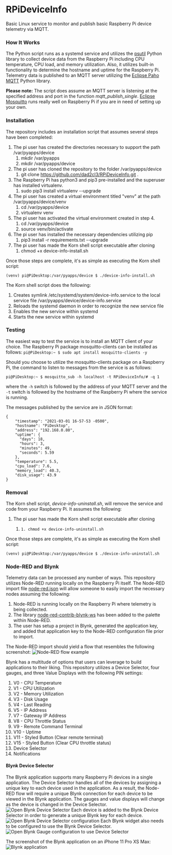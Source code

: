 # RPiDeviceInfo
Basic Linux service to monitor and publish basic Raspberry Pi device telemetry via MQTT.

### How It Works
The Python script runs as a systemd service and utilizes the [psutil](https://psutil.readthedocs.io/en/latest/) Python library to collect device data from the Raspberry Pi including CPU temperature, CPU load, and memory utilization. Also, it utilizes built-in functionality to determine the hostname and uptime for the Raspberry Pi. Telemetry data is published to an MQTT server utilizing the [Eclipse Paho MQTT](http://www.eclipse.org/paho/) Python library.

**Please note:** The script does assume an MQTT server is listening at the specified address and port in the function *mqtt_publish_single*. [Eclipse Mosquitto](https://mosquitto.org/) runs really well on Raspberry Pi if you are in need of setting up your own.

### Installation
The repository includes an installation script that assumes several steps have been completed:

1. The pi user has created the directories necessary to support the path /var/pyapps/device
    1. mkdir /var/pyapps
    2. mkdir /var/pyapps/device 
2. The pi user has cloned the repository to the folder /var/pyapps/device
    1. git clone https://github.com/dad2cl3/RPiDeviceInfo.git .
3. The Raspberry Pi has python3 and pip3 pre-installed and the superuser has installed virtualenv.
    1. sudo pip3 install virtualenv --upgrade
4. The pi user has created a virtual environment titled "venv" at the path /var/pyapps/device/venv
    1. cd /var/pyapps/device
    2. virtualenv venv
5. The pi user has activated the virtual environment created in step 4.
    1. cd /var/pyapps/device
    2. source venv/bin/activate
6. The pi user has installed the necessary dependencies utilizing pip
    1. pip3 install -r requirements.txt --upgrade
7. The pi user has made the Korn shell script executable after cloning
    1. chmod +x device-info-install.sh

Once those steps are complete, it's as simple as executing the Korn shell script:

`(venv) pi@PiDesktop:/var/pyapps/device $ ./device-info-install.sh`

The Korn shell script does the following:
1. Creates symlink /etc/systemd/system/device-info.service to the local service file /var/pyapps/device/device-info.service
2. Reloads the systemd daemon in order to recognize the new service file
3. Enables the new service within systemd
4. Starts the new service within systemd

### Testing
The easiest way to test the service is to install an MQTT client of your choice. The Raspberry Pi package mosquitto-clients can be installed as follows:
`pi@PiDesktop:~ $ sudo apt install mosquitto-clients -y`

Should you choose to utilize the mosquitto-clients package on a Raspberry Pi, the command to listen to messages from the service is as follows:

`pi@PiDesktop:~ $ mosquitto_sub -h localhost -t RPiDeviceInfo/# -q 1`

where the `-h` switch is followed by the address of your MQTT server and the `-t` switch is followed by the hostname of the Raspberry Pi where the service is running.

The messages published by the service are in JSON format:
```
{
    "timestamp": "2021-03-01 16-57-53 -0500",
    "hostname": "PiDesktop",
    "address": "192.168.0.80",
    "uptime": {
      "days": 18,
      "hours": 3,
      "minutes": 49,
      "seconds": 5.59
    },
    "temperature": 5.5,
    "cpu_load": 7.6,
    "memory_load": 40.3,
    "disk_usage": 43.9
}
```

### Removal
The Korn shell script, *device-info-uninstall.sh*, will remove the service and code from your Raspberry Pi. It assumes the following:
1. The pi user has made the Korn shell script executable after cloning
    1.     1. chmod +x device-info-uninstall.sh

Once those steps are complete, it's as simple as executing the Korn shell script:

`(venv) pi@PiDesktop:/var/pyapps/device $ ./device-info-uninstall.sh`

### Node-RED and Blynk
Telemetry data can be processed any number of ways. This repository utilizes Node-RED running locally on the Raspberry Pi itself. The Node-RED import file [node-red.json](https://github.com/dad2cl3/RPiDeviceInfo/blob/main/node-red.json) will allow someone to easily import the necessary nodes assuming the following:
1. Node-RED is running locally on the Raspberry Pi where telemetry is being collected.
2. The library [node-red-contrib-blynk-ws](https://github.com/gablau/node-red-contrib-blynk-ws) has been added to the palette within Node-RED.
2. The user has setup a project in Blynk, generated the application key, and added that application key to the Node-RED configuration file prior to import.

The Node-RED import should yield a flow that resembles the following screenshot:
![Node-RED flow example](https://github.com/dad2cl3/RPiDeviceInfo/blob/main/node-red-screenshot.png)

Blynk has a multitude of options that users can leverage to build applications to their liking. This repository utilizes a Device Selector, four gauges, and three Value Displays with the following PIN settings:
1. V0 - CPU Temperature
2. V1 - CPU Utilization
3. V2 - Memory Utilization
4. V3 - Disk Usage
5. V4 - Last Reading
6. V5 - IP Address
7. V7 - Gateway IP Address
8. V8 - CPU Throttle Status
9. V9 - Remote Command Terminal
9. V10 - Uptime
10. V11 - Styled Button (Clear remote terminal)
11. V15 - Styled Button (Clear CPU throttle status)
12. Device Selector
13. Notifications

#### Blynk Device Selector
The Blynk application supports many Raspberry Pi devices in a single application. The Device Selector handles all of the devices by assigning a unique key to each device used in the application. As a result, the Node-RED flow will require a unique Blynk connection for each device to be viewed in the Blynk application. The gauges and value displays will change as the device is changed in the Device Selector.
![Open Blynk Device Selector](https://github.com/dad2cl3/RPiDeviceInfo/blob/main/blynk-device-selector.PNG)
Each device is added to the Blynk Device Selector in order to generate a unique Blynk key for each device.
![Open Blynk Device Selector configuration](https://github.com/dad2cl3/RPiDeviceInfo/blob/main/blynk-device-selector-configuration.PNG)
Each Blynk widget also needs to be configured to use the Blynk Device Selector.
![Open Blynk Gauge configuration to use Device Selector](https://github.com/dad2cl3/RPiDeviceInfo/blob/main/blynk-gauge-configuration.PNG)

The screenshot of the Blynk application on an iPhone 11 Pro XS Max:
![Blynk application](https://github.com/dad2cl3/RPiDeviceInfo/blob/main/blynk-screenshot.PNG)
